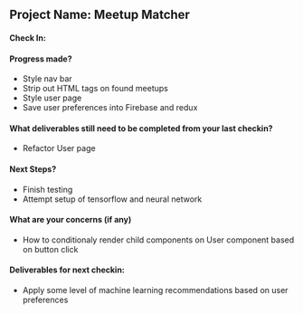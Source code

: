 ## Project Name:  Meetup Matcher

#### Check In:

#### Progress made?
  * Style nav bar
  * Strip out HTML tags on found meetups
  * Style user page
  * Save user preferences into Firebase and redux

#### What deliverables still need to be completed from your last checkin?
  * Refactor User page

#### Next Steps?
  * Finish testing
  * Attempt setup of tensorflow and neural network
  
#### What are your concerns (if any)
  * How to conditionaly render child components on User component based on button click

#### Deliverables for next checkin:
  * Apply some level of machine learning recommendations based on user preferences
